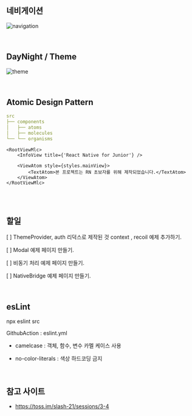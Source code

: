## 네비게이션

![navigation](https://github.com/KimJeonghun91/rnBoilerPlate/assets/39161206/a46e77eb-48d5-4d76-b2fa-94a1bbf0e692)

<br/>

## DayNight / Theme

![theme](https://github.com/KimJeonghun91/rnBoilerPlate/assets/39161206/a9e83665-e6fa-4920-86b7-aec43f91e856)

<br/>

## Atomic Design Pattern

```yaml
src
├── components
│   ├── atoms
│   ├── molecules
└── └── organisms
```

```tsx
<RootViewMlc>
    <InfoView title={'React Native for Junior'} />

    <ViewAtom style={styles.mainView}>
        <TextAtom>본 프로젝트는 RN 초보자를 위해 제작되었습니다.</TextAtom>
    </ViewAtom>
</RootViewMlc>
```

<br/>
<br/>

## 할일

[ ] ThemeProvider, auth 리덕스로 제작된 것 context , recoil 예제 추가하기.

[ ] Modal 예제 페이지 만들기.

[ ] 비동기 처리 예제 페이지 만들기.

[ ] NativeBridge 예제 페이지 만들기.

<br/>

## esLint

npx eslint src

GithubAction : eslint.yml

- camelcase : 객체, 함수, 변수 카멜 케이스 사용

- no-color-literals : 색상 하드코딩 금지

<br/>

## 참고 사이트

- https://toss.im/slash-21/sessions/3-4
